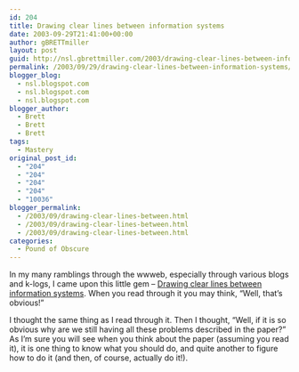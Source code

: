 ```yaml
---
id: 204
title: Drawing clear lines between information systems
date: 2003-09-29T21:41:00+00:00
author: gBRETTmiller
layout: post
guid: http://nsl.gbrettmiller.com/2003/drawing-clear-lines-between-information-systems
permalink: /2003/09/29/drawing-clear-lines-between-information-systems/
blogger_blog:
  - nsl.blogspot.com
  - nsl.blogspot.com
  - nsl.blogspot.com
blogger_author:
  - Brett
  - Brett
  - Brett
tags:
  - Mastery
original_post_id:
  - "204"
  - "204"
  - "204"
  - "204"
  - "10036"
blogger_permalink:
  - /2003/09/drawing-clear-lines-between.html
  - /2003/09/drawing-clear-lines-between.html
  - /2003/09/drawing-clear-lines-between.html
categories:
  - Pound of Obscure
---
```

In my many ramblings through the wwweb, especially through various blogs and k-logs, I came upon this little gem &#8211; [Drawing clear lines between information systems](http://www.steptwo.com.au/papers/cmb_competingplatforms/index.html). When you read through it you may think, &#8220;Well, that&#8217;s obvious!&#8221; 

I thought the same thing as I read through it. Then I thought, &#8220;Well, if it is so obvious why are we still having all these problems described in the paper?&#8221; As I&#8217;m sure you will see when you think about the paper (assuming you read it), it is one thing to know what you should do, and quite another to figure how to do it (and then, of course, actually do it!).